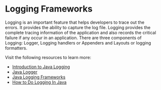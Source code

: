 # Logging Frameworks

Logging is an important feature that helps developers to trace out the errors. It provides the ability to capture the log file. Logging provides the complete tracing information of the application and also records the critical failure if any occur in an application. There are three components of Logging: Logger, Logging handlers or Appenders and Layouts or logging formatters.

Visit the following resources to learn more:

- [Introduction to Java Logging](https://www.baeldung.com/java-logging-intro)
- [Java Logger](https://www.javatpoint.com/java-logger)
- [Java Logging Frameworks](https://en.wikipedia.org/wiki/Java_logging_framework)
- [How to Do Logging In Java](https://www.marcobehler.com/guides/java-logging)
